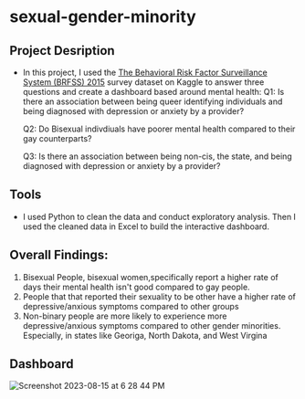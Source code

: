 # sexual-gender-minority

## Project Desription
- In this project, I used the [The Behavioral Risk Factor Surveillance System (BRFSS) 2015](https://www.kaggle.com/datasets/cdc/behavioral-risk-factor-surveillance-system) survey dataset on Kaggle to answer three questions and create a dashboard based around mental health:
  Q1: Is there an association between being queer identifying individuals and being diagnosed with depression or anxiety by a provider?

  Q2: Do Bisexual indivdiuals have poorer mental health compared to their gay counterparts?

  Q3: Is there an association between being non-cis, the state, and being diagnosed with depression or anxiety by a provider?
  
## Tools
- I used Python to clean the data and conduct exploratory analysis. Then I used the cleaned data in Excel to build the interactive dashboard.
  
## Overall Findings:
1. Bisexual People, bisexual women,specifically report a higher rate of days their mental health isn't good compared to gay people.
2. People that that reported their sexuality to be other have a higher rate of depressive/anxious symptoms compared to other groups
3. Non-binary people are more likely to experience more depressive/anxious symptoms compared to other gender minorities. Especially, in states like Georiga, North Dakota, and West Virgina

## Dashboard
  ![Screenshot 2023-08-15 at 6 28 44 PM](https://github.com/leetheoiv/sexual-gender-minority/assets/123781754/5cf12f00-59a7-410c-bf5a-b5084a9a072f)

